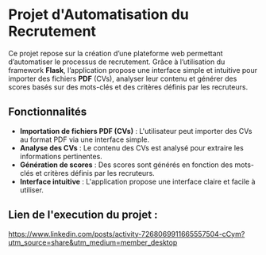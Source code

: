 # Projet d'Automatisation du Recrutement

Ce projet repose sur la création d’une plateforme web permettant d’automatiser le processus de recrutement. Grâce à l’utilisation du framework **Flask**, l’application propose une interface simple et intuitive pour importer des fichiers **PDF** (CVs), analyser leur contenu et générer des scores basés sur des mots-clés et des critères définis par les recruteurs.

## Fonctionnalités

- **Importation de fichiers PDF (CVs)** : L'utilisateur peut importer des CVs au format PDF via une interface simple.
- **Analyse des CVs** : Le contenu des CVs est analysé pour extraire les informations pertinentes.
- **Génération de scores** : Des scores sont générés en fonction des mots-clés et critères définis par les recruteurs.
- **Interface intuitive** : L'application propose une interface claire et facile à utiliser.

## Lien de l'execution du projet :
https://www.linkedin.com/posts/activity-7268069911665557504-cCym?utm_source=share&utm_medium=member_desktop
